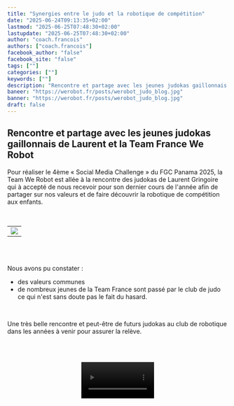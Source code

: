 ```yaml
---
title: "Synergies entre le judo et la robotique de compétition"
date: "2025-06-24T09:13:35+02:00"
lastmod: "2025-06-25T07:48:30+02:00"
lastupdate: "2025-06-25T07:48:30+02:00"
author: "coach.francois"
authors: ["coach.francois"]
facebook_author: "false"
facebook_site: "false"
tags: [""]
categories: [""]
keywords: [""]
description: "Rencontre et partage avec les jeunes judokas gaillonnais de Laurent et la Team France We Robot"
baneer: "https://werobot.fr/posts/werobot_judo_blog.jpg"
banner: "https://werobot.fr/posts/werobot_judo_blog.jpg"
draft: false
---
```

## Rencontre et partage avec les jeunes judokas gaillonnais de Laurent et la Team France We Robot

Pour réaliser le 4ème « Social Media Challenge » du FGC Panama 2025, la Team We Robot est allée à la rencontre des judokas de Laurent Gringoire qui à accepté de nous recevoir pour son dernier cours de l'année afin de partager sur nos valeurs et de faire découvrir la robotique de compétition aux enfants.

<br>
<center>
<table width="60%">
<tr>
<td><img src="https://werobot.fr/posts/werobot_judo_challenge4.jpg"></td>
</tr>
</table>
</center>
<br><br>

Nous avons pu constater :

 - des valeurs communes
 - de nombreux jeunes de la Team France sont passé par le club de judo ce qui n'est sans doute pas le fait du hasard.
<br>

Une très belle rencontre et peut-être de futurs judokas au club de robotique dans les années à venir pour assurer la relève.

<br><br>
<center>
<video width="33%" controls>
<source src="https://werobot.fr/posts/werobot_judo.mp4"/>
</video>
</center>
<br><br>








